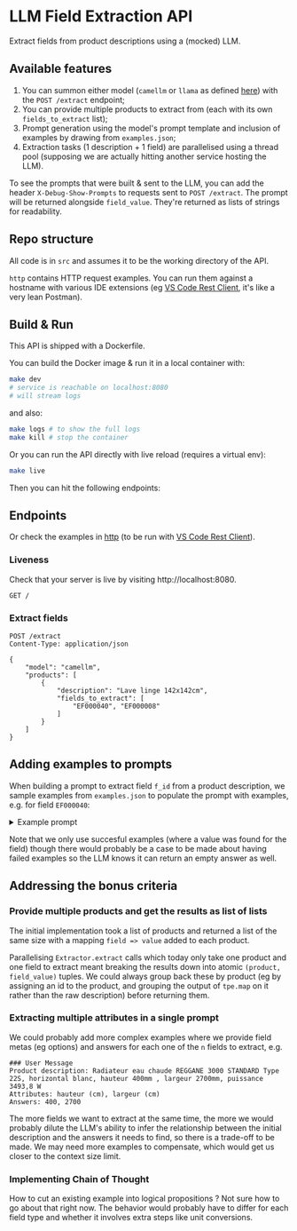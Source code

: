 # LLM Field Extraction API

Extract fields from product descriptions using a (mocked) LLM.

## Available features

1. You can summon either model (`camellm` or `llama` as defined [here](https://github.com/vjern/ml-soft-eng/blob/master/src/extractor.py#L20)) with the `POST /extract` endpoint;
2. You can provide multiple products to extract from (each with its own `fields_to_extract` list);
3. Prompt generation using the model's prompt template and inclusion of examples by drawing from `examples.json`;
4. Extraction tasks (1 description + 1 field) are parallelised using a thread pool (supposing we are actually hitting another service hosting the LLM).

To see the prompts that were built & sent to the LLM, you can add the header `X-Debug-Show-Prompts` to requests sent to `POST /extract`. The prompt will be returned alongside `field_value`. They're returned as lists of strings for readability.

## Repo structure

All code is in `src` and assumes it to be the working directory of the API.

`http` contains HTTP request examples. You can run them against a hostname with various IDE extensions (eg [VS Code Rest Client](https://marketplace.visualstudio.com/items?itemName=humao.rest-client), it's like a very lean Postman).

## Build & Run

This API is shipped with a Dockerfile.

You can build the Docker image & run it in a local container with:

```sh
make dev
# service is reachable on localhost:8080
# will stream logs
```

and also:

```sh
make logs # to show the full logs
make kill # stop the container
```

Or you can run the API directly with live reload (requires a virtual env):

```sh
make live
```

Then you can hit the following endpoints:

## Endpoints

Or check the examples in [http](http) (to be run with [VS Code Rest Client](https://marketplace.visualstudio.com/items?itemName=humao.rest-client)).

### Liveness

Check that your server is live by visiting http://localhost:8080.

```http
GET /
```

### Extract fields

```htt
POST /extract
Content-Type: application/json

{
    "model": "camellm",
    "products": [
        {
            "description": "Lave linge 142x142cm",
            "fields_to_extract": [
                "EF000040", "EF000008"
            ]
        }
    ]
}
```

## Adding examples to prompts

When building a prompt to extract field `f_id` from a product description, we sample examples from `examples.json` to populate the prompt with examples, e.g. for field `EF000040`:

<details>

<summary> Example prompt </summary>

```
<s>[INST] <<SYS>>
Tu es un assistant qui m'aide à extraire des valeurs depuis un produit.
<</SYS>>

Product description: Radiateur eau chaude REGGANE 3000 STANDARD Type 22S, horizontal blanc, hauteur 400mm , largeur 2700mm, puissance   3493,8 W
Attribute: hauteur (cm)
Answer: 400

Product description: Regg. 3010 Int. 11KV 900x1000, Puissance 1292W (Blanc: RAL9016)
Attribute: hauteur (cm)
Answer: 900

Product description: Série 500 Réfrigérateur Combiné Encastrable niche 1780 mm (L : 546 mm)-Classe E-Froid statique & Congélateur Low Frost - Bac à légumes avec contrôle d`humidité-Compartiment basse température-4 clayettes-Installation glissières - 34dB -Blanc
Attribute: hauteur (cm)
Answer: 1780

Product description: Baignoire d'angle Geberit Bastia avec pieds: 142x142cm
Attribute: hauteur (cm)
Answer: [/INST]
```

</details>

Note that we only use succesful examples (where a value was found for the field) though there would probably be a case to be made about having failed examples so the LLM knows it can return an empty answer as well.

## Addressing the bonus criteria

### Provide multiple products and get the results as list of lists

The initial implementation took a list of products and returned a list of the same size with a mapping `field => value` added to each product.

Parallelising `Extractor.extract` calls which today only take one product and one field to extract meant breaking the results down into atomic `(product, field_value)` tuples. We could always group back these by product (eg by assigning an id to the product, and grouping the output of `tpe.map` on it rather than the raw description) before returning them.

### Extracting multiple attributes in a single prompt

We could probably add more complex examples where we provide field metas (eg options) and answers for each one of the `n` fields to extract, e.g.

```
### User Message
Product description: Radiateur eau chaude REGGANE 3000 STANDARD Type 22S, horizontal blanc, hauteur 400mm , largeur 2700mm, puissance   3493,8 W
Attributes: hauteur (cm), largeur (cm)
Answers: 400, 2700
```

The more fields we want to extract at the same time, the more we would probably dilute the LLM's ability to infer the relationship between the initial description and the answers it needs to find, so there is a trade-off to be made. We may need more examples to compensate, which would get us closer to the context size limit.

### Implementing Chain of Thought

How to cut an existing example into logical propositions ? Not sure how to go about that right now. The behavior would probably have to differ for each field type and whether it involves extra steps like unit conversions.
